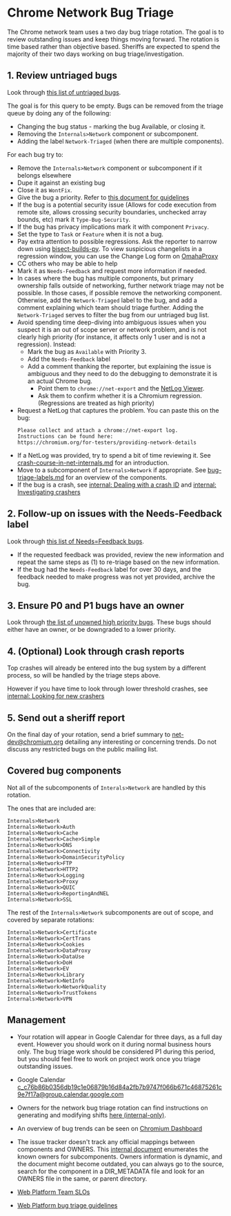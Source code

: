 # Chrome Network Bug Triage

The Chrome network team uses a two day bug triage rotation. The goal is to
review outstanding issues and keep things moving forward. The rotation is time
based rather than objective based. Sheriffs are expected to spend the majority
of their two days working on bug triage/investigation.

## 1. Review untriaged bugs

Look through [this list of untriaged
bugs](https://bugs.chromium.org/p/chromium/issues/list?sort=pri%20-stars%20-opened&q=status%3Aunconfirmed%2Cuntriaged%20-Needs%3DFeedback%20-Label%3ANetwork-Triaged%20-has%3ANextAction%20component%3DInternals%3ENetwork%3EReportingAndNEL%2CInternals%3ENetwork%3ECache%3ESimple%2CInternals%3ENetwork%2CInternals%3ENetwork%3ECache%2CInternals%3ENetwork%3ESSL%2CInternals%3ENetwork%3EQUIC%2CInternals%3ENetwork%3EAuth%2CInternals%3ENetwork%3EHTTP2%2CInternals%3ENetwork%3EProxy%2CInternals%3ENetwork%3ELogging%2CInternals%3ENetwork%3EConnectivity%2CInternals%3ENetwork%3EDomainSecurityPolicy%2CInternals%3ENetwork%3EFTP%2CInternals%3ENetwork%3EDNS).

The goal is for this query to be empty. Bugs can be removed from the triage queue
by doing any of the following:

* Changing the bug status - marking the bug Available, or closing it.
* Removing the `Internals>Network` component or subcomponent.
* Adding the label `Network-Triaged` (when there are multiple components).

For each bug try to:

* Remove the `Internals>Network` component or subcomponent if it belongs
  elsewhere
* Dupe it against an existing bug
* Close it as `WontFix`.
* Give the bug a priority. Refer to [this document for guidelines](https://docs.google.com/document/d/1JOtp1LS7suqTjMuv41jQFc7aCTR33zJKPoGjKpvVFCA)
* If the bug is a potential security issue (Allows for code execution from remote
  site, allows crossing security boundaries, unchecked array bounds, etc) mark
  it `Type-Bug-Security`.
* If the bug has privacy implications mark it with component `Privacy`.
* Set the type to `Task` or `Feature` when it is not a bug.
* Pay extra attention to possible regressions. Ask the reporter to narrow down using
  [bisect-builds-py](https://www.chromium.org/developers/bisect-builds-py). To
  view suspicious changelists in a regression window, you can use the Change Log
  form on [OmahaProxy](https://omahaproxy.appspot.com/)
* CC others who may be able to help
* Mark it as `Needs-Feedback` and request more information if needed.
* In cases where the bug has multiple components, but primary ownership falls
  outside of networking, further network triage may not be possible. In those
  cases, if possible remove the networking component. Otherwise, add the
  `Network-Triaged` label to the bug, and add a comment explaining which team
  should triage further. Adding the `Network-Triaged` serves to filter the
  bug from our untriaged bug list.
* Avoid spending time deep-diving into ambiguous issues when you suspect it is
  an out of scope server or network problem, and is not clearly high priority
  (for instance, it affects only 1 user and is not a regression).
  Instead:
  * Mark the bug as `Available` with Priority 3.
  * Add the `Needs-Feedback` label
  * Add a comment thanking the reporter, but explaining the issue is ambiguous
    and they need to do the debugging to demonstrate it is an actual Chrome bug.
    * Point them to `chrome://net-export` and the
      [NetLog Viewer](https://netlog-viewer.appspot.com/).
    * Ask them to confirm whether it is a Chromium regression. (Regressions are
      treated as high priority)
* Request a NetLog that captures the problem. You can paste this on the bug:
  ```
  Please collect and attach a chrome://net-export log.
  Instructions can be found here:
  https://chromium.org/for-testers/providing-network-details
  ```
* If a NetLog was provided, try to spend a bit of time reviewing it. See
  [crash-course-in-net-internals.md](crash-course-in-net-internals.md) for an
  introduction.
* Move to a subcomponent of `Internals>Network` if appropriate. See
  [bug-triage-labels.md](bug-triage-labels.md) for an overview of the components.
* If the bug is a crash, see [internal: Dealing with a crash
  ID](https://goto.google.com/network_triage_internal#dealing-with-a-crash-id)
and [internal: Investigating
crashers](https://goto.google.com/network_triage_internal#investigating-crashers)

## 2. Follow-up on issues with the Needs-Feedback label

Look through [this list of Needs=Feedback
bugs](https://bugs.chromium.org/p/chromium/issues/list?sort=-modified%20-modified&q=Needs%3DFeedback%20component%3DInternals%3ENetwork%3EReportingAndNEL%2CInternals%3ENetwork%3ECache%3ESimple%2CInternals%3ENetwork%2CInternals%3ENetwork%3ECache%2CInternals%3ENetwork%3ESSL%2CInternals%3ENetwork%3EQUIC%2CInternals%3ENetwork%3EAuth%2CInternals%3ENetwork%3EHTTP2%2CInternals%3ENetwork%3EProxy%2CInternals%3ENetwork%3ELogging%2CInternals%3ENetwork%3EConnectivity%2CInternals%3ENetwork%3EDomainSecurityPolicy%2CInternals%3ENetwork%3EFTP%2CInternals%3ENetwork%3EDNS).

* If the requested feedback was provided, review the new information and repeat
  the same steps as (1) to re-triage based on the new information.
* If the bug had the `Needs-Feedback` label for over 30 days, and the
  feedback needed to make progress was not yet provided, archive the bug.

## 3. Ensure P0 and P1 bugs have an owner

Look through [the list of unowned high priority
bugs](https://bugs.chromium.org/p/chromium/issues/list?sort=pri%20-stars%20-opened&q=Pri%3A0%2C1%20-has%3Aowner%20-label%3ANetwork-Triaged%20component%3DInternals%3ENetwork%3EReportingAndNEL%2CInternals%3ENetwork%3ECache%3ESimple%2CInternals%3ENetwork%2CInternals%3ENetwork%3ECache%2CInternals%3ENetwork%3ESSL%2CInternals%3ENetwork%3EQUIC%2CInternals%3ENetwork%3EAuth%2CInternals%3ENetwork%3EHTTP2%2CInternals%3ENetwork%3EProxy%2CInternals%3ENetwork%3ELogging%2CInternals%3ENetwork%3EConnectivity%2CInternals%3ENetwork%3EDomainSecurityPolicy%2CInternals%3ENetwork%3EFTP%2CInternals%3ENetwork%3EDNS).
These bugs should either have an owner, or be downgraded to a lower priority.

## 4. (Optional) Look through crash reports

Top crashes will already be entered into the bug system by a different process,
so will be handled by the triage steps above.

However if you have time to look through lower threshold crashes, see
[internal: Looking for new crashers](https://goto.google.com/network_triage_internal#looking-for-new-crashers)

## 5. Send out a sheriff report

On the final day of your rotation, send a brief summary to net-dev@chromium.org
detailing any interesting or concerning trends. Do not discuss any restricted
bugs on the public mailing list.

## Covered bug components

Not all of the subcomponents of `Interals>Network` are handled by this rotation.

The ones that are included are:

```
Internals>Network
Internals>Network>Auth
Internals>Network>Cache
Internals>Network>Cache>Simple
Internals>Network>DNS
Internals>Network>Connectivity
Internals>Network>DomainSecurityPolicy
Internals>Network>FTP
Internals>Network>HTTP2
Internals>Network>Logging
Internals>Network>Proxy
Internals>Network>QUIC
Internals>Network>ReportingAndNEL
Internals>Network>SSL
```

The rest of the `Internals>Network` subcomponents are out of scope,
and covered by separate rotations:

```
Internals>Network>Certificate
Internals>Network>CertTrans
Internals>Network>Cookies
Internals>Network>DataProxy
Internals>Network>DataUse
Internals>Network>DoH
Internals>Network>EV
Internals>Network>Library
Internals>Network>NetInfo
Internals>Network>NetworkQuality
Internals>Network>TrustTokens
Internals>Network>VPN
```

## Management

* Your rotation will appear in Google Calendar for three days, as a full day 
  event. However you should work on it during normal business hours only. 
  The bug triage work should be considered P1 during this period, but you 
  should feel free to work on project work once you triage outstanding issues.

* Google Calendar [c_c76b86b0356db19c1e06879b16d84a2fb7b9747f066b671c46875261c9e7f17a@group.calendar.google.com](https://calendar.google.com/calendar/embed?src=c_c76b86b0356db19c1e06879b16d84a2fb7b9747f066b671c46875261c9e7f17a%40group.calendar.google.com&ctz=Asia%2FTokyo)

* Owners for the network bug triage rotation can find instructions on
  generating and modifying shifts
[here (internal-only)](https://goto.google.com/net-triage-setup).

* An overview of bug trends can be seen on [Chromium
  Dashboard](https://chromiumdash.appspot.com/components/Internals/Network?project=Chromium)

* The issue tracker doesn't track any official mappings between components and
  OWNERS. This [internal document](https://goto.google.com/kojfj) enumerates
  the known owners for subcomponents. Owners information is dynamic, and the 
  document might become outdated, you can always go to the source, search for 
  the component in a DIR_METADATA file and look for an OWNERS file in the same, 
  or parent directory.

* [Web Platform Team SLOs](https://docs.google.com/document/d/18ylPve6jd43m8B7Dil6xmS4G9MHL2_DhQon72je-O9o/edit)

* [Web Platform bug triage guidelines](https://docs.google.com/document/d/1JOtp1LS7suqTjMuv41jQFc7aCTR33zJKPoGjKpvVFCA)